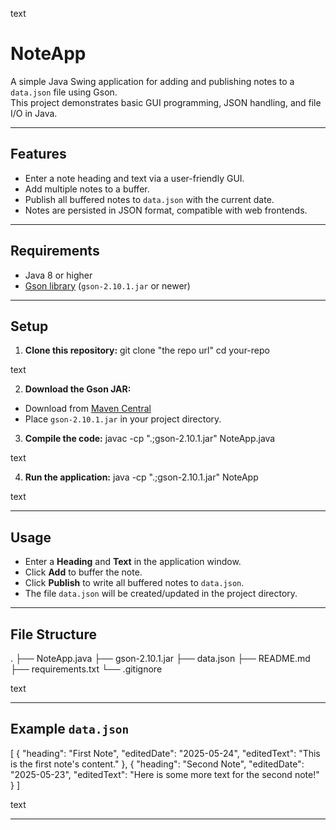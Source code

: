 text
# NoteApp

A simple Java Swing application for adding and publishing notes to a `data.json` file using Gson.  
This project demonstrates basic GUI programming, JSON handling, and file I/O in Java.

---

## Features

- Enter a note heading and text via a user-friendly GUI.
- Add multiple notes to a buffer.
- Publish all buffered notes to `data.json` with the current date.
- Notes are persisted in JSON format, compatible with web frontends.

---

## Requirements

- Java 8 or higher
- [Gson library](https://github.com/google/gson) (`gson-2.10.1.jar` or newer)

---

## Setup

1. **Clone this repository:**
git clone "the repo url"
cd your-repo

text

2. **Download the Gson JAR:**
- Download from [Maven Central](https://repo1.maven.org/maven2/com/google/code/gson/gson/2.10.1/gson-2.10.1.jar)
- Place `gson-2.10.1.jar` in your project directory.

3. **Compile the code:**
javac -cp ".;gson-2.10.1.jar" NoteApp.java

text

4. **Run the application:**
java -cp ".;gson-2.10.1.jar" NoteApp

text

---

## Usage

- Enter a **Heading** and **Text** in the application window.
- Click **Add** to buffer the note.
- Click **Publish** to write all buffered notes to `data.json`.
- The file `data.json` will be created/updated in the project directory.

---

## File Structure

.
├── NoteApp.java
├── gson-2.10.1.jar
├── data.json
├── README.md
├── requirements.txt
└── .gitignore

text

---

## Example `data.json`

[
{
"heading": "First Note",
"editedDate": "2025-05-24",
"editedText": "This is the first note's content."
},
{
"heading": "Second Note",
"editedDate": "2025-05-23",
"editedText": "Here is some more text for the second note!"
}
]

text

---